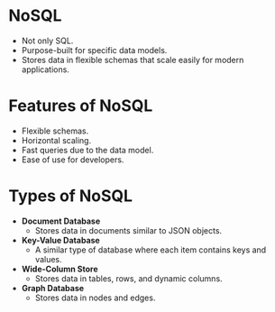 # NoSQL
- Not only SQL.
- Purpose-built for specific data models.
- Stores data in flexible schemas that scale easily for modern applications.

# Features of NoSQL
- Flexible schemas.
- Horizontal scaling.
- Fast queries due to the data model.
- Ease of use for developers.

# Types of NoSQL
- **Document Database**
    - Stores data in documents similar to JSON objects.
- **Key-Value Database**
    - A similar type of database where each item contains keys and values.
- **Wide-Column Store**
    - Stores data in tables, rows, and dynamic columns.
- **Graph Database**
    - Stores data in nodes and edges.
